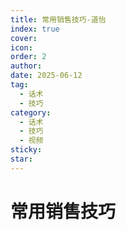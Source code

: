 ```yaml
---
title: 常用销售技巧-道怡
index: true
cover: 
icon: 
order: 2
author: 
date: 2025-06-12
tag:
  - 话术
  - 技巧
category:
  - 话术
  - 技巧
  - 视频 
sticky: 
star: 
---
```


# 常用销售技巧

<BiliBili  
	bvid="BV1G4TfzsE8e"  
	title="常用销售技巧"
/>